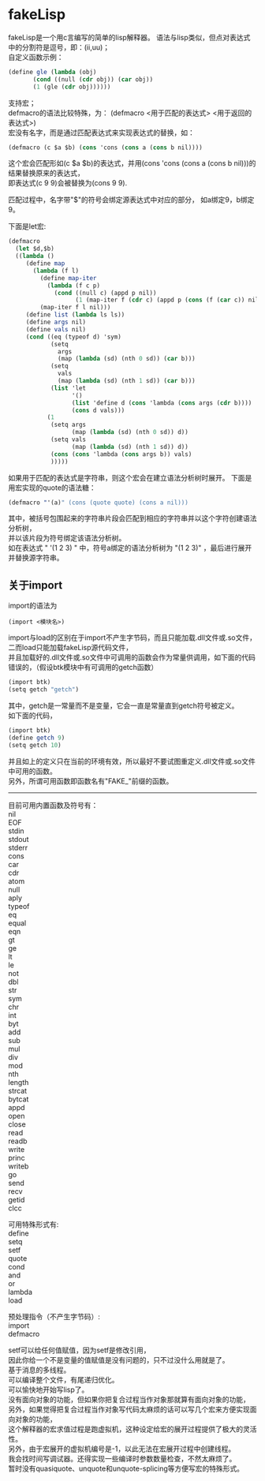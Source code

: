 # fakeLisp
fakeLisp是一个用c言编写的简单的lisp解释器。
语法与lisp类似，但点对表达式中的分割符是逗号，即：(ii,uu)；  
自定义函数示例：  

```scheme
(define gle (lambda (obj)  
       (cond ((null (cdr obj)) (car obj))  
       (1 (gle (cdr obj))))))  
```

支持宏；  
defmacro的语法比较特殊，为：
(defmacro <用于匹配的表达式> <用于返回的表达式>)  
宏没有名字，而是通过匹配表达式来实现表达式的替换，如：  
```scheme
(defmacro (c $a $b) (cons 'cons (cons a (cons b nil))))  
```
这个宏会匹配形如(c $a $b)的表达式，并用(cons 'cons (cons a (cons b nil)))的结果替换原来的表达式，  
即表达式(c 9 9)会被替换为(cons 9 9).  

匹配过程中，名字带"$"的符号会绑定源表达式中对应的部分，
如a绑定9，b绑定9。

下面是let宏:  
```scheme
(defmacro
  (let $d,$b)
  ((lambda ()
     (define map
       (lambda (f l)
         (define map-iter
           (lambda (f c p)
             (cond ((null c) (appd p nil))
                   (1 (map-iter f (cdr c) (appd p (cons (f (car c)) nil)))))))
         (map-iter f l nil)))
     (define list (lambda ls ls))
     (define args nil)
     (define vals nil)
     (cond ((eq (typeof d) 'sym)
            (setq
              args
              (map (lambda (sd) (nth 0 sd)) (car b)))
            (setq
              vals
              (map (lambda (sd) (nth 1 sd)) (car b)))
            (list 'let
                  '()
                  (list 'define d (cons 'lambda (cons args (cdr b))))
                  (cons d vals)))
           (1
            (setq args
                  (map (lambda (sd) (nth 0 sd)) d))
            (setq vals
                  (map (lambda (sd) (nth 1 sd)) d))
            (cons (cons 'lambda (cons args b)) vals)
            )))))  
```
如果用于匹配的表达式是字符串，则这个宏会在建立语法分析树时展开。
下面是用宏实现的quote的语法糖：
```scheme
(defmacro "'(a)" (cons (quote quote) (cons a nil)))
```
其中，被括号包围起来的字符串片段会匹配到相应的字符串并以这个字符创建语法分析树，  
并以该片段为符号绑定该语法分析树。  
如在表达式 " '(1 2 3) " 中，符号a绑定的语法分析树为 "(1 2 3)" ，最后进行展开并替换源字符串。

## 关于import

import的语法为

```
(import <模块名>)
```

import与load的区别在于import不产生字节码，而且只能加载.dll文件或.so文件，二而load只能加载fakeLisp源代码文件，  
并且加载好的.dll文件或.so文件中可调用的函数会作为常量供调用，如下面的代码错误的，（假设btk模块中有可调用的getch函数）  
```scheme
(import btk)
(setq getch "getch")
```
其中，getch是一常量而不是变量，它会一直是常量直到getch符号被定义。  
如下面的代码，  
```scheme
(import btk)
(define getch 9)
(setq getch 10)
```
并且如上的定义只在当前的环境有效，所以最好不要试图重定义.dll文件或.so文件中可用的函数。  
另外，所谓可用函数即函数名有\"FAKE_\"前缀的函数。

---
目前可用内置函数及符号有：  
nil  
EOF  
stdin  
stdout  
stderr  
cons  
car  
cdr  
atom  
null  
aply  
typeof  
eq  
equal  
eqn  
gt  
ge  
lt  
le  
not  
dbl  
str  
sym  
chr  
int  
byt  
add  
sub  
mul  
div  
mod  
nth  
length  
strcat  
bytcat  
appd  
open  
close  
read  
readb  
write  
princ   
writeb  
go  
send  
recv  
getid  
clcc  

可用特殊形式有:  
define  
setq  
setf  
quote  
cond  
and  
or  
lambda  
load   

预处理指令（不产生字节码）:  
import  
defmacro  

setf可以给任何值赋值，因为setf是修改引用，  
因此你给一个不是变量的值赋值是没有问题的，只不过没什么用就是了。  
基于消息的多线程。  
可以编译整个文件，有尾递归优化。  
可以愉快地开始写lisp了。  
没有面向对象的功能，但如果你把复合过程当作对象那就算有面向对象的功能，  
另外，如果觉得把复合过程当作对象写代码太麻烦的话可以写几个宏来方便实现面向对象的功能，  
这个解释器的宏求值过程是跑虚拟机，这种设定给宏的展开过程提供了极大的灵活性。  
另外，由于宏展开的虚拟机编号是-1，以此无法在宏展开过程中创建线程。  
我会找时间写调试器。还得实现一些编译时参数数量检查，不然太麻烦了。  
暂时没有quasiquote、unquote和unquote-splicing等方便写宏的特殊形式。  
